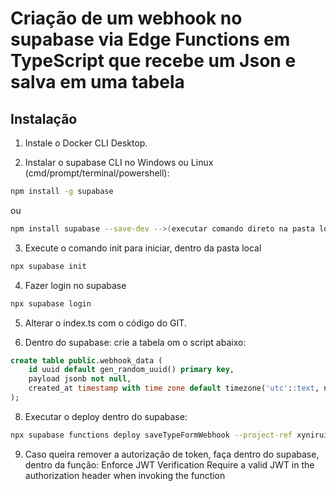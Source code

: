 # Criação de um webhook no supabase via Edge Functions em TypeScript que recebe um Json e salva em uma tabela

## Instalação 
1. Instale o Docker CLI Desktop. 

2. Instalar o supabase CLI no Windows ou Linux (cmd/prompt/terminal/powershell):
```sh
npm install -g supabase
```
ou
```sh
npm install supabase --save-dev -->(executar comando direto na pasta local onde irá criar a função)
```

3. Execute o comando init para iniciar, dentro da pasta local
```sh
npx supabase init 
```

4. Fazer login no supabase
```sh
npx supabase login
```

5. Alterar o index.ts com o código do GIT.

7. Dentro do supabase: crie a tabela om o script abaixo:
```sql
create table public.webhook_data (
    id uuid default gen_random_uuid() primary key,
    payload jsonb not null,
    created_at timestamp with time zone default timezone('utc'::text, now()) not null
);
```
8. Executar o deploy dentro do supabase:
```sh
npx supabase functions deploy saveTypeFormWebhook --project-ref xyniruiylngpiffzxoxl
```

9. Caso queira remover a autorização de token, faça dentro do supabase, dentro da função:
Enforce JWT Verification
Require a valid JWT in the authorization header when invoking the function
